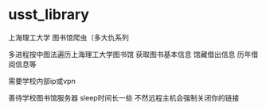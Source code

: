 # usst_library
上海理工大学 图书馆爬虫（多大仇系列

多进程按中图法遍历上海理工大学图书馆 获取图书基本信息 馆藏借出信息 历年借阅信息等

需要学校内部ip或vpn

善待学校图书馆服务器 sleep时间长一些 不然远程主机会强制关闭你的链接
